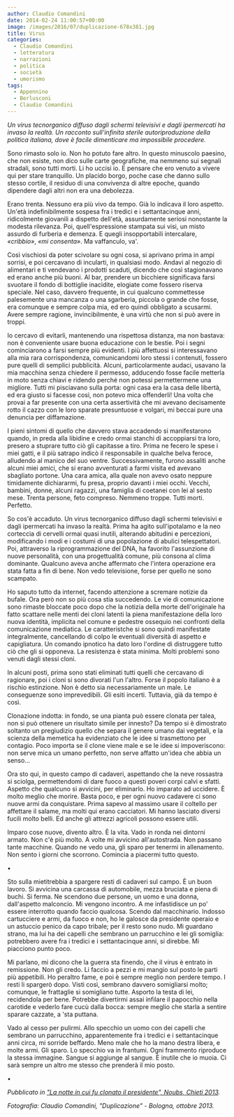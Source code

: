 ```yaml
---
author: Claudio Comandini
date: 2014-02-24 11:00:57+00:00
image: /images/2016/07/duplicazione-678x381.jpg
title: Virus
categories:
  - Claudio Comandini
  - letteratura
  - narrazioni
  - politica
  - società
  - umorismo
tags:
  - Appennino
  - Berlusconi
  - Claudio Comandini
---
```


*Un virus tecnorganico diffuso dagli schermi televisivi e dagli ipermercati ha invaso la realtà. Un racconto sull'infinita sterile autoriproduzione della politica italiana, dove è facile dimenticare ma impossibile procedere.*

Sono rimasto solo io. Non ho potuto fare altro. In questo minuscolo paesino, che non esiste, non dico sulle carte geografiche, ma nemmeno sui segnali stradali, sono tutti morti. Li ho uccisi io. E pensare che ero venuto a vivere qui per stare tranquillo. Un placido borgo, poche case che danno sullo stesso cortile, il residuo di una convivenza di altre epoche, quando dipendere dagli altri non era una debolezza.

Erano trenta. Nessuno era più vivo da tempo. Già lo indicava il loro aspetto. Un'età indefinibilmente sospesa fra i tredici e i settantacinque anni, ridicolmente giovanili a dispetto dell'età, assurdamente seriosi nonostante la modesta rilevanza. Poi, quell'espressione stampata sui visi, un misto assurdo di furberia e demenza. E quegli insopportabili intercalare, *«cribbio»*, *«mi consenta»*. Ma vaffanculo, va'.

Così vischiosi da poter scivolare su ogni cosa, si aprivano prima in ampi sorrisi, e poi cercavano di incularti, in qualsiasi modo. Andavi al negozio di alimentari e ti vendevano i prodotti scaduti, dicendo che così stagionavano ed erano anche più buoni. Al bar, prendere un bicchiere significava farsi svuotare il fondo di bottiglie inacidite, elogiate come fossero riserva speciale. Nel caso, davvero frequente, in cui qualcuno commettesse palesemente una mancanza o una sgarberia, piccola o grande che fosse, era comunque e sempre colpa mia, ed ero quindi obbligato a scusarmi. Avere sempre ragione, invincibilmente, è una virtù che non si può avere in troppi.

Io cercavo di evitarli, mantenendo una rispettosa distanza, ma non bastava: non è conveniente usare buona educazione con le bestie. Poi i segni cominciarono a farsi sempre più evidenti. I più affettuosi si interessavano alla mia rara corrispondenza, comunicandomi loro stessi i contenuti, fossero pure quelli di semplici pubblicità. Alcuni, particolarmente audaci, usavano la mia macchina senza chiedere il permesso, adducendo fosse facile metterla in moto senza chiavi e ridendo perché non potessi permettermene una migliore. Tutti mi pisciavano sulla porta: ogni casa era la casa delle libertà, ed era giusto si facesse così, non potevo mica offenderli! Una volta che provai a far presente con una certa assertività che mi avevano decisamente rotto il cazzo con le loro sparate presuntuose e volgari, mi beccai pure una denuncia per diffamazione.

I pieni sintomi di quello che davvero stava accadendo si manifestarono quando, in preda alla libidine e credo ormai stanchi di accoppiarsi tra loro, presero a stuprare tutto ciò gli capitasse a tiro. Prima ne fecero le spese i miei gatti, e il più satrapo indicò il responsabile in qualche belva feroce, alludendo al manico del suo ventre. Successivamente, furono assaliti anche alcuni miei amici, che si erano avventurati a farmi visita ed avevano sbagliato portone. Una cara amica, alla quale non avevo osato neppure timidamente dichiararmi, fu presa, proprio davanti i miei occhi. Vecchi, bambini, donne, alcuni ragazzi, una famiglia di coetanei con lei al sesto mese. Trenta persone, feto compreso. Nemmeno troppe. Tutti morti. Perfetto.

So cos'è accaduto. Un virus tecnorganico diffuso dagli schermi televisivi e dagli ipermercati ha invaso la realtà. Prima ha agito sull'ipotalamo e la neo corteccia di cervelli ormai quasi inutili, alterando abitudini e percezioni, modificando i modi e i costumi di una popolazione di abulici telespettatori. Poi, attraverso la riprogrammazione del DNA, ha favorito l'assunzione di nuove personalità, con una progettualità comune, più consona al clima dominante. Qualcuno aveva anche affermato che l'intera operazione era stata fatta a fin di bene. Non vedo televisione, forse per quello ne sono scampato.

Ho saputo tutto da internet, facendo attenzione a scremare notizie da bufale. Ora però non so più cosa stia succedendo. Le vie di comunicazione sono rimaste bloccate poco dopo che la notizia della morte dell'originale ha fatto scattare nelle menti dei cloni latenti la piena manifestazione della loro nuova identità, implicita nel comune e pedestre ossequio nei confronti della comunicazione mediatica. Le caratteristche si sono quindi manifestate integralmente, cancellando di colpo le eventuali diversità di aspetto e capigliatura. Un comando ipnotico ha dato loro l'ordine di distruggere tutto ciò che gli si opponeva. La resistenza è stata minima. Molti problemi sono venuti dagli stessi cloni.

In alcuni posti, prima sono stati eliminati tutti quelli che cercavano di ragionare, poi i cloni si sono divorati l'un l'altro. Forse il popolo italiano è a rischio estinzione. Non è detto sia necessariamente un male. Le conseguenze sono imprevedibili. Gli esiti incerti. Tuttavia, già da tempo è così.

Clonazione indotta: in fondo, se una pianta può essere clonata per talea, non si può ottenere un risultato simile per innesto? Da tempo si è dimostrato soltanto un pregiudizio quello che separa il genere umano dai vegetali, e la scienza della memetica ha evidenziato che le idee si trasmettono per contagio. Poco importa se il clone viene male e se le idee si impoveriscono: non serve mica un umano perfetto, non serve affatto un'idea che abbia un senso...

Ora sto qui, in questo campo di cadaveri, aspettando che la neve rossastra si sciolga, permettendomi di dare fuoco a questi poveri corpi calvi e sfatti. Aspetto che qualcuno si avvicini, per eliminarlo. Ho imparato ad uccidere. È molto meglio che morire. Basta poco, e per ogni nuovo cadavere ci sono nuove armi da conquistare. Prima sapevo al massimo usare il coltello per affettare il salame, ma molti qui erano cacciatori. Mi hanno lasciato diversi fucili molto belli. Ed anche gli attrezzi agricoli possono essere utili.

Imparo cose nuove, divento altro. È la vita. Vado in ronda nei dintorni armato. Non c'è più molto. A volte mi avvicino all'autostrada. Non passano tante macchine. Quando ne vedo una, gli sparo per tenermi in allenamento. Non sento i giorni che scorrono. Comincia a piacermi tutto questo.

•

Sto sulla mietitrebbia a spargere resti di cadaveri sul campo. È un buon lavoro. Si avvicina una carcassa di automobile, mezza bruciata e piena di buchi. Si ferma. Ne scendono due persone, un uomo e una donna, dall'aspetto malconcio. Mi vengono incontro. A me infastidisce un po' essere interrotto quando faccio qualcosa. Scendo dal macchinario. Indosso cartucciere e armi, da fuoco e non, ho le galosce da presidente operaio e un astuccio penico da capo tribale; per il resto sono nudo. Mi guardano strano, ma lui ha dei capelli che sembrano un parrucchino e lei gli somiglia: potrebbero avere fra i tredici e i settantacinque anni, si direbbe. Mi piacciono punto poco.

Mi parlano, mi dicono che la guerra sta finendo, che il virus è entrato in remissione. Non gli credo. Li faccio a pezzi e mi mangio sul posto le parti più appetibili. Ho peraltro fame, e poi è sempre meglio non perdere tempo. I resti li spargerò dopo. Visti così, sembrano davvero somigliarsi molto; comunque, le frattaglie si somigliano tutte. Asporto la testa di lei, recidendola per bene. Potrebbe divertirmi assai infilare il papocchio nella carotide e vederlo fare cucù dalla bocca: sempre meglio che starla a sentire sparare cazzate, a 'sta puttana.

Vado al cesso per pulirmi. Allo specchio un uomo con dei capelli che sembrano un parrucchino, apparentemente fra i tredici e i settantacinque anni circa, mi sorride beffardo. Meno male che ho la mano destra libera, e molte armi. Gli sparo. Lo specchio va in frantumi. Ogni frammento riproduce la stessa immagine. Sangue si aggiunge al sangue. È inutile che io muoia. Ci sarà sempre un altro me stesso che prenderà il mio posto.

•

*Pubblicato in ["La notte in cui fu clonato il presidente", Noubs, Chieti 2013](http://www.ndanet.it/la-notte-in-cui-fu-clonato-il-presidente.html).*

*Fotografia: Claudio Comandini, "Duplicazione" - Bologna, ottobre 2013.*
